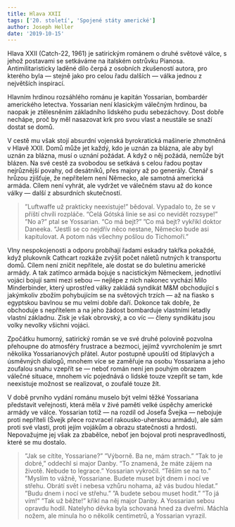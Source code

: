 ```yaml
---
title: Hlava XXII
tags: ['20. století', 'Spojené státy americké']
author: Joseph Heller
date: '2019-10-15'
---
```


Hlava XXII (Catch-22, 1961) je satirickým románem o druhé světové válce, s jehož postavami se setkáváme na italském ostrůvku Pianosa. Antimilitaristicky laděné dílo čerpá z osobních zkušeností autora, pro kterého byla — stejně jako pro celou řadu dalších — válka jednou z největších inspirací.

Hlavním hrdinou rozsáhlého románu je kapitán Yossarian, bombardér amerického letectva. Yossarian není klasickým válečným hrdinou, ba naopak je ztělesněním základního lidského pudu sebezáchovy. Dost dobře nechápe, proč by měl nasazovat krk pro svou vlast a neustále se snaží dostat se domů.

V cestě mu však stojí absurdní vojenská byrokratická mašinerie zhmotněná v Hlavě XXII. Domů může jet každý, kdo je uznán za blázna, ale aby byl uznán za blázna, musí o uznání požádat. A když o něj požádá, nemůže být blázen. Na své cestě za svobodou se setkává s celou řadou postav nejrůznější povahy, od desátníků, přes majory až po generály. Čtenář s hrůzou zjišťuje, že nepřítelem není Německo, ale samotná americká armáda. Cílem není vyhrát, ale vydržet ve válečném stavu až do konce války — další z absurdních skutečností.


> ”Luftwaffe už prakticky neexistuje!” bědoval. Vypadalo to, že se v příští chvíli rozpláče. “Celá Gótská linie se asi co nevidět rozsype!”
> ”No a?” ptal se Yossarian. “Co má bejt?”
> ”Co má bejt? vykřikl doktor Daneeka. “Jestli se co nejdřív něco nestane, Německo bude asi kapitulovat. A potom nás všechny pošlou do Tichomoří.”

Vlny nespokojenosti a odporu probíhají řadami eskadry takřka pokaždé, když plukovník Cathcart rozkáže zvýšit počet náletů nutných k transportu domů. Cílem není zničit nepřítele, ale dostat se do buletinu americké armády. A tak zatímco armáda bojuje s nacistickým Německem, jednotliví vojáci bojují sami mezi sebou — nejlépe z nich nakonec vychází Milo Minderbinder, který uprostřed války zakládá syndikát M&M obchodující s jakýmkoliv zbožím pohybujícím se na světových trzích — až na fiasko s egyptskou bavlnou se mu velmi dobře daří. Dokonce tak dobře, že obchoduje s nepřítelem a na jeho žádost bombarduje vlastními letadly vlastní základnu. Zisk je však obrovský, a co víc — členy syndikátu jsou volky nevolky všichni vojáci.

Zpočátku humorný, satirický román se ve své druhé polovině pozvolna přehoupne do atmosféry frustrace a bezmoci, jejímž vyvrcholením je smrt několika Yossarianových přátel. Autor postupně upouští od štiplavých a úsměvných dialogů, mnohem více se zaměřuje na osobu Yossariana a jeho zoufalou snahu vzepřít se — neboť román není jen pouhým obrazem válečné situace, mnohem víc pojednává o lidské touze vzepřít se tam, kde neexistuje možnost se realizovat, o zoufalé touze žít.

V době prvního vydání románu muselo být velmi těžké Yossariana představit veřejnosti, která měla v živé paměti velké úspěchy americké armády ve válce. Yossarian totiž — na rozdíl od Josefa Švejka — nebojuje proti nepříteli (Švejk přece rozvracel rakousko-uherskou armádu), ale sám proti své vlasti, proti jejím vojákům a obrazu statečnosti a hrdosti. Nepovažujme jej však za zbabělce, neboť jen bojoval proti nespravedlnosti, které se mu dostalo.


> ”Jak se cítíte, Yossariane?”
> ”Výborně. Ba ne, mám strach.”
> ”Tak to je dobré,” oddechl si major Danby. “To znamená, že máte zájem na životě. Nebude to legrace.”
> Yossarian vykročil. “Těším se na to.”
> ”Myslím to vážně, Yossariane. Budete muset být dnem i nocí ve střehu. Obrátí svět i nebesa vzhůru nohama, až vás budou hledat.”
> ”Budu dnem i nocí ve střehu.”
> ”A budete sebou muset hodit.”
> ”To já vím!”
> ”Tak už běžte!” křikl na něj major Danby.
> A Yossarian sebou opravdu hodil. Natelyho děvka byla schovaná hned za dveřmi. Máchla nožem, ale minula ho o několik centimetrů, a Yossarian vyrazil.


